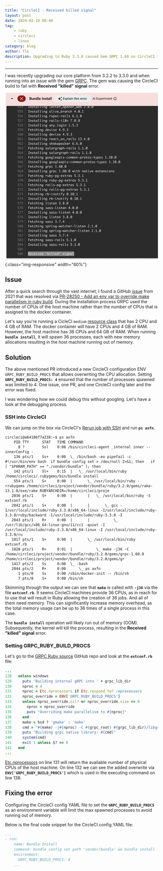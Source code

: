 ```yaml
---
title: "CircleCI - Received killed signal"
layout: post
date: 2024-02-16 08:40
tag:
    - ruby
    - circleci
    - linux
category: blog
author: flo
description: Upgrading to Ruby 3.3.0 caused Gem GRPC 1.60 on CircleCI throw Received 'killed' signal as a result of running out of memory.
---
```


---

I was recently upgrading our core platform from 3.2.2 to 3.3.0 and when running into an issue with the gem [GRPC](https://github.com/grpc/grpc/tree/master/src/ruby). The gem was causing the CircleCI build to fail with **Received "killed" signal** error.

![received_kill_signal_circleci_error](/assets/images/circleci_received_killed_signal/received_killed_signal_circleci_error.png){:class="img-responsive" width="60%"}

## Issue

After a quick search through the vast internet, I found a GitHub [issue](https://github.com/grpc/grpc/issues/28244) from 2021 that was resolved via [PR-28250 - Add an env var to override make parallelism in ruby build](https://github.com/grpc/grpc/pull/28250). During the installation process GRPC used the number of CPUs of the host machine rather than the number of CPUs that is assigned to the docker container.

Let's say you're running a CicleCi `medium` [resource class](https://circleci.com/product/features/resource-classes/) that has 2 CPU and 4 GB of RAM. The docker container will have 2 CPUs and 4 GB of RAM. However, the host machine has 36 CPUs and 64 GB of RAM. When running **`bundle install`**, it will spawn 36 processes, each with new memory allocations resulting in the host machine running out of memory.

## Solution

The above mentioned PR introduced a new CircleCI configuration ENV `GRPC_RUBY_BUILD_PROCS` that allows overwriting the CPU allocation. Setting **`GRPC_RUBY_BUILD_PROCS: 4`** ensured that the number of processes spawned was limited to 4. One issue, one PR, and one CircleCI config later and the error was fixed.

I was wondering how we could debug this without googling. Let's have a look at the debugging process.

### SSH into CircleCI

We can jump on the box via CircleCI's [Rerun job with SSH](https://circleci.com/docs/ssh-access-jobs/) and run **`ps axfn`**.

```circleci
circleci@a64186f7a238:~$ ps axfn
    PID TTY      STAT   TIME COMMAND
      8 ?        Ssl    0:08 /bin/circleci-agent _internal inner --innerConfig -
    136 pts/1    Ss+    0:00  \_ /bin/bash -eo pipefail -c #!/usr/bin/env bash  if bundle config set > /dev/null 2>&1; then   if [ "$PARAM_PATH" == "./vendor/bundle" ]; then
    142 pts/1    Sl+    0:15  |   \_ /usr/local/bin/ruby /home/circleci/.rubygems/bin/bundle install
    554 pts/1    S+     0:00  |       \_ /usr/local/bin/ruby -rrubygems /home/circleci/project/vendor/bundle/ruby/3.2.0/gems/rake-13.1.0/exe/rake RUBYARCHDIR=/home/circleci/proje
   2036 pts/1    S+     0:00  |       |   \_ /usr/local/bin/ruby -S extconf.rb
   2042 pts/1    S+     0:00  |       |       \_ gcc -I/usr/local/include/ruby-3.3.0/x86_64-linux -I/usr/local/include/ruby-3.3.0/ruby/backward -I/usr/local/include/ruby-3.3.0 -I
   2043 pts/1    R+     0:00  |       |           \_ /usr/lib/gcc/x86_64-linux-gnu/11/cc1 -quiet -I /usr/local/include/ruby-3.3.0/x86_64-linux -I /usr/local/include/ruby-3.3.0/ru
   1817 pts/1    S+     0:00  |       \_ /usr/local/bin/ruby extconf.rb
   1828 pts/1    R+     0:01  |           \_ make -j36 -C /home/circleci/project/vendor/bundle/ruby/3.2.0/gems/grpc-1.60.0 /home/circleci/project/vendor/bundle/ruby/3.2.0/gems/gr
   1417 pts/2    Ss     0:00  \_ -bash
   2044 pts/2    R+     0:00      \_ ps axfn
      1 pts/0    Ss     0:00 /sbin/docker-init -- /bin/sh
      7 pts/0    S+     0:00 /bin/sh
```

Skimming through the output we can see that **`make`** is called with **`-j36`** via the file **`extconf.rb`**. It seems CircleCI machines provide 36 CPUs, as in reach for to use that will result in Ruby allowing the creation of 36 jobs. And all of them need memory. This can significantly increase memory overhead, as the total memory usage can be up to 36 times of a single process in this case.

The **`bundle install`** operation will likely run out of memory (OOM). Subsequently, the kernel will kill the process, resulting in the **Received "killed" signal** error.

### Setting GRPC_RUBY_BUILD_PROCS

Let's go to the [GRPC Ruby source](https://github.com/grpc/grpc/blob/master/src/ruby/README.md) GitHub repo and look at the **`extconf.rb`** file:

```ruby
...
128   unless windows
129     puts 'Building internal gRPC into ' + grpc_lib_dir
130     nproc = 4
131     nproc = Etc.nprocessors if Etc.respond_to? :nprocessors
132     nproc_override = ENV['GRPC_RUBY_BUILD_PROCS']
133     unless nproc_override.nil? or nproc_override.size == 0
134       nproc = nproc_override
135       puts "Overriding make parallelism to #{nproc}"
136     end
137     make = bsd ? 'gmake' : 'make'
138     cmd = "#{make} -j#{nproc} -C #{grpc_root} #{grpc_lib_dir}/libgrpc.a CONFIG=#{grpc_config} Q="
139     puts "Building grpc native library: #{cmd}"
140     system(cmd)
141     exit 1 unless $? == 0
142   end
...
```

[Etc.nprocessors](https://www.rubydoc.info/stdlib/etc/Etc.nprocessors) on line 131 will return the available number of physical CPUs of the host machine. On line 132 we can see the added overwrite via **`ENV['GRPC_RUBY_BUILD_PROCS']`** which is used in the executing command on line 138.

## Fixing the error

Configuring the CircleCI config YAML file to set the **`GRPC_RUBY_BUILD_PROCS`** as an environment variable will limit the max spawned processes to avoid running out of memory.

Below is the final code snippet for the CircleCI config YAML file:

```yaml
...
- run:
    name: Bundle Install
    command: bundle config set path 'vendor/bundle' && bundle install --deployment --jobs=4
    environment:
      GRPC_RUBY_BUILD_PROCS: 4
    ...
```
